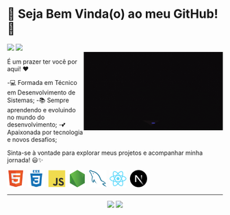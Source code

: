 # 🎉 Seja Bem Vinda(o) ao meu GitHub! 🚀

<a href="https://www.instagram.com/daniicalil/" target="_blank"><img loading="lazy" src="https://img.shields.io/badge/-Instagram-%23E4405F?style=for-the-badge&logo=instagram&logoColor=white"></a>
<a href="https://www.linkedin.com/in/danielle-calil-7a6880271" target="_blank"><img loading="lazy" src="https://img.shields.io/badge/-LinkedIn-%230077B5?style=for-the-badge&logo=linkedin&logoColor=white"></a>   
<img src = "banner.gif"  width = "325px" align = "right">
  
É um prazer ter você por aqui! ❤️

-💻 Formada em Técnico em Desenvolvimento de Sistemas;
-📚 Sempre aprendendo e evoluindo no mundo do desenvolvimento;
-💕 Apaixonada por tecnologia e novos desafios;

Sinta-se à vontade para explorar meus projetos e acompanhar minha jornada! 😃✨

<div>
  <img src="https://github.com/devicons/devicon/blob/master/icons/html5/html5-original.svg" title="HTML5" alt="HTML" width="40" height="40"/>&nbsp;
   <img src="https://github.com/devicons/devicon/blob/master/icons/css3/css3-plain-wordmark.svg" title="CSS3" alt="CSS" width="40" height="40"/>&nbsp;
  <img src="https://github.com/devicons/devicon/blob/master/icons/javascript/javascript-original.svg" title="JavaScript" alt="JavaScript" width="40" height="40"/>&nbsp;
  <img src="https://github.com/devicons/devicon/blob/master/icons/nodejs/nodejs-original.svg" title="NodeJs" alt="NodeJs" width="40" height="40"/>&nbsp;
  <img src="https://github.com/devicons/devicon/blob/master/icons/mysql/mysql-original.svg" title="MySql" alt="MySql" width="40" height="40"/>&nbsp;
  <img src="https://github.com/devicons/devicon/blob/master/icons/react/react-original.svg" title="React" alt="React" width="40" height="40"/>&nbsp;
  <img src="https://github.com/devicons/devicon/blob/master/icons/nextjs/nextjs-original.svg" title="Next" alt="Next" width="40" height="40"/>&nbsp;
</div>

---

<div align = "center">
<img height = "200em" src="https://github-readme-stats.vercel.app/api/top-langs/?username=daniellecalil&show_icons=true&theme=nightowl&count_private=true"/>
<img height = "200em" src="https://github-readme-stats.vercel.app/api?username=daniellecalil&show_icons=true&show_icons=true&theme=nightowl&count_private=true" />
</div>
